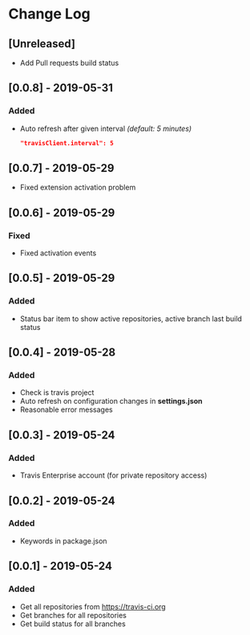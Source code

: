 # Change Log

## [Unreleased]
- Add Pull requests build status

## [0.0.8] - 2019-05-31
### Added
- Auto refresh after given interval _(default: 5 minutes)_
  ```json
  "travisClient.interval": 5
  ```
  
## [0.0.7] - 2019-05-29
- Fixed extension activation problem

## [0.0.6] - 2019-05-29
### Fixed
- Fixed activation events

## [0.0.5] - 2019-05-29
### Added
- Status bar item to show active repositories, active branch last build status

## [0.0.4] - 2019-05-28
### Added
- Check is travis project
- Auto refresh on configuration changes in **settings.json**
- Reasonable error messages

## [0.0.3] - 2019-05-24
### Added
- Travis Enterprise account (for private repository access)

## [0.0.2] - 2019-05-24
### Added
- Keywords in package.json

## [0.0.1] - 2019-05-24
### Added
- Get all repositories from https://travis-ci.org
- Get branches for all repositories
- Get build status for all branches
